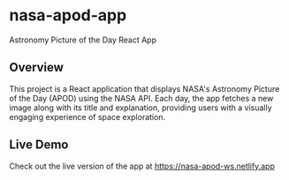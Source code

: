 # nasa-apod-app
Astronomy Picture of the Day React App

## Overview
This project is a React application that displays NASA's Astronomy Picture of the Day (APOD) using the NASA API. Each day, the app fetches a new image along with its title and explanation, providing users with a visually engaging experience of space exploration.

## Live Demo
Check out the live version of the app at https://nasa-apod-ws.netlify.app